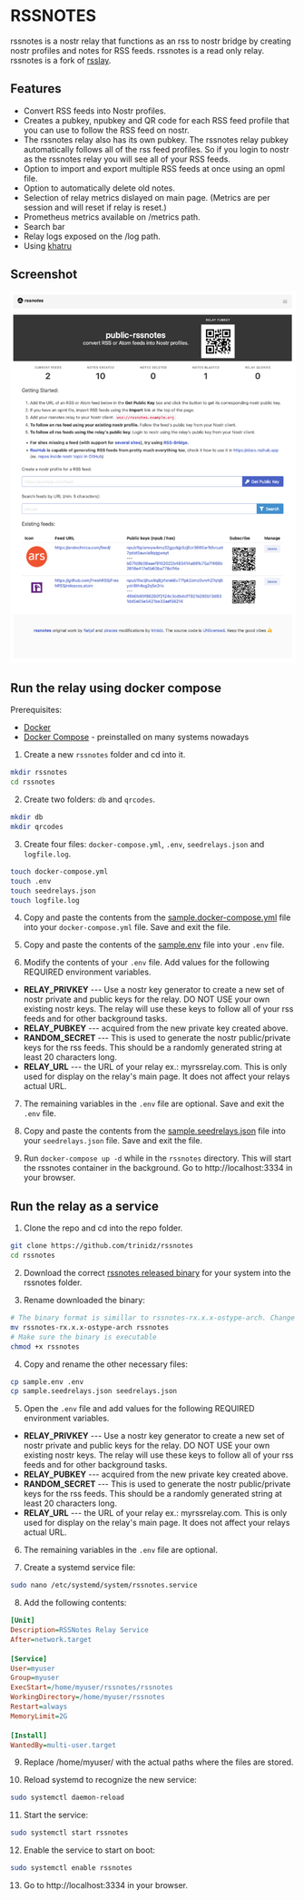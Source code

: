 # RSSNOTES

rssnotes is a nostr relay that functions as an rss to nostr bridge by creating nostr profiles and notes for RSS feeds. rssnotes is a read only relay.  rssnotes is a fork of [rsslay](https://github.com/piraces/rsslay).

## Features
- Convert RSS feeds into Nostr profiles.
- Creates a pubkey, npubkey and QR code for each RSS feed profile that you can use to follow the RSS feed on nostr.
- The rssnotes relay also has its own pubkey.  The rssnotes relay pubkey automatically follows all of the rss feed profiles. So if you login to nostr as the rssnotes relay you will see all of your RSS feeds.
- Option to import and export multiple RSS feeds at once using an opml file.
- Option to automatically delete old notes.
- Selection of relay metrics dislayed on main page. (Metrics are per session and will reset if relay is reset.)
- Prometheus metrics available on /metrics path.
- Search bar
- Relay logs exposed on the /log path.
- Using [khatru](https://github.com/fiatjaf/khatru)

## Screenshot

![alt text](screenshots/rssnotes-github.png)

## Run the relay using docker compose
Prerequisites:
- [Docker](https://docs.docker.com/get-docker/)
- [Docker Compose](https://docs.docker.com/compose/install/) - preinstalled on many systems nowadays

1. Create a new `rssnotes` folder and cd into it.
```bash
mkdir rssnotes
cd rssnotes
```
2. Create two folders: `db` and `qrcodes`.
```bash
mkdir db
mkdir qrcodes
```
3. Create four files: `docker-compose.yml`, `.env`, `seedrelays.json` and `logfile.log`.
```bash
touch docker-compose.yml
touch .env
touch seedrelays.json
touch logfile.log
```

4. Copy and paste the contents from the [sample.docker-compose.yml](https://github.com/trinidz/rssnotes/blob/main/sample.docker-compose.yml) file into your `docker-compose.yml` file. Save and exit the file.
 
5. Copy and paste the contents of the [sample.env](https://github.com/trinidz/rssnotes/blob/main/sample.env) file into your `.env` file.

6. Modify the contents of your `.env` file. Add values for the following REQUIRED environment variables. 
- **RELAY_PRIVKEY** --- Use a nostr key generator to create a new set of nostr private and public keys for the relay. DO NOT USE your own existing nostr keys.  The relay will use these keys to follow all of your rss feeds and for other background tasks. 
- **RELAY_PUBKEY** --- acquired from the new private key created above.
- **RANDOM_SECRET** --- This is used to generate the nostr public/private keys for the rss feeds.  This should be a randomly generated string at least 20 characters long.
- **RELAY_URL**  --- the URL of your relay ex.: myrssrelay.com.  This is only used for display on the relay's main page.  It does not affect your relays actual URL.

7. The remaining variables in the `.env` file are optional. Save and exit the `.env` file.

8. Copy and paste the contents from the [sample.seedrelays.json](https://github.com/trinidz/rssnotes/blob/main/sample.seedrelays.json) file into your `seedrelays.json` file. Save and exit the file.

9. Run `docker-compose up -d` while in the `rssnotes` directory. This will start the rssnotes container in the background. Go to http://localhost:3334 in your browser.

## Run the relay as a service
1. Clone the repo and cd into the repo folder.
```bash
git clone https://github.com/trinidz/rssnotes
cd rssnotes
```
2. Download the correct [rssnotes released binary](https://github.com/trinidz/rssnotes/releases) for your system into the rssnotes folder.

3. Rename downloaded the binary:
```bash
# The binary format is simillar to rssnotes-rx.x.x-ostype-arch. Change the downloaded binary name to rssnotes.
mv rssnotes-rx.x.x-ostype-arch rssnotes
# Make sure the binary is executable
chmod +x rssnotes
```
4. Copy and rename the other necessary files:
```bash
cp sample.env .env
cp sample.seedrelays.json seedrelays.json
```
5. Open the `.env` file and add values for the following REQUIRED environment variables. 
- **RELAY_PRIVKEY** --- Use a nostr key generator to create a new set of nostr private and public keys for the relay. DO NOT USE your own existing nostr keys.  The relay will use these keys to follow all of your rss feeds and for other background tasks. 
- **RELAY_PUBKEY** --- acquired from the new private key created above.
- **RANDOM_SECRET** --- This is used to generate the nostr public/private keys for the rss feeds.  This should be a randomly generated string at least 20 characters long.
- **RELAY_URL**  --- the URL of your relay ex.: myrssrelay.com.  This is only used for display on the relay's main page.  It does not affect your relays actual URL.

6. The remaining variables in the `.env` file are optional.

7. Create a systemd service file:

```bash
sudo nano /etc/systemd/system/rssnotes.service
```

8.  Add the following contents:

```ini
[Unit]
Description=RSSNotes Relay Service
After=network.target

[Service]
User=myuser
Group=myuser
ExecStart=/home/myuser/rssnotes/rssnotes
WorkingDirectory=/home/myuser/rssnotes
Restart=always
MemoryLimit=2G

[Install]
WantedBy=multi-user.target
```
9. Replace /home/myuser/ with the actual paths where the files are stored.

10. Reload systemd to recognize the new service:

```bash
sudo systemctl daemon-reload
```

11. Start the service:

```bash
sudo systemctl start rssnotes
```

12. Enable the service to start on boot:

```bash
sudo systemctl enable rssnotes
```

13. Go to http://localhost:3334 in your browser.